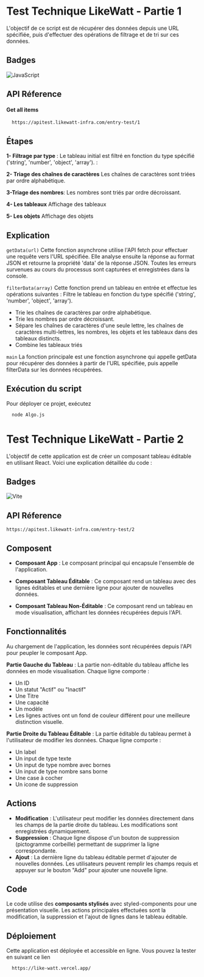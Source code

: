 
# Test Technique LikeWatt - Partie 1

L'objectif de ce script est de récupérer des données depuis une URL spécifiée, puis d'effectuer des opérations de filtrage et de tri sur ces données.


## Badges

![JavaScript](https://img.shields.io/badge/javascript-%23323330.svg?style=for-the-badge&logo=javascript&logoColor=%23F7DF1E)


## API Réference

#### Get all items

```http
  https://apitest.likewatt-infra.com/entry-test/1
```


## Étapes

**1- Filtrage par type** :
Le tableau initial est filtré en fonction du type spécifié ('string', 'number', 'object', 'array').
:

**2- Triage des chaînes de caractères**
Les chaînes de caractères sont triées par ordre alphabétique.

**3-Triage des nombres**:
Les nombres sont triés par ordre décroissant.

**4- Les tableaux** Affichage des tableaux

**5- Les objets** Affichage des objets

## Explication 

  `getData(url)`
Cette fonction asynchrone utilise l'API fetch pour effectuer une requête vers l'URL spécifiée. Elle analyse ensuite la réponse au format JSON et retourne la propriété 'data' de la réponse JSON. Toutes les erreurs survenues au cours du processus sont capturées et enregistrées dans la console.

 `filterData(array)`
Cette fonction prend un tableau en entrée et effectue les opérations suivantes :
Filtre le tableau en fonction du type spécifié ('string', 'number', 'object', 'array').
- Trie les chaînes de caractères par ordre alphabétique.
- Trie les nombres par ordre décroissant.
- Sépare les chaînes de caractères d'une seule lettre, les chaînes de caractères multi-lettres, les nombres, les objets et les tableaux dans des tableaux distincts.
- Combine les tableaux triés

 `main`
La fonction principale est une fonction asynchrone qui appelle getData pour récupérer des données à partir de l'URL spécifiée, puis appelle filterData sur les données récupérées.
## Exécution du script 

Pour déployer ce projet, exécutez

```bash
  node Algo.js

```


# Test Technique LikeWatt - Partie 2

L'objectif de cette application est de créer un composant tableau éditable en utilisant React. Voici une explication détaillée du code :


## Badges

![Vite](https://img.shields.io/badge/vite-%23646CFF.svg?style=for-the-badge&logo=vite&logoColor=white)

## API Réference

```http
https://apitest.likewatt-infra.com/entry-test/2
```


## Composent

- **Composant App** : Le composant principal qui encapsule l'ensemble de l'application.

- **Composant Tableau Éditable** : Ce composant rend un tableau avec des lignes éditables et une dernière ligne pour ajouter de nouvelles données.

- **Composant Tableau Non-Éditable**  : Ce composant rend un tableau en mode visualisation, affichant les données récupérées depuis l'API.
## Fonctionnalités

Au chargement de l'application, les données sont récupérées depuis l'API pour peupler le composant App. 

**Partie Gauche du Tableau** : La partie non-éditable du tableau affiche les données en mode visualisation. Chaque ligne comporte :

- Un ID
- Un statut "Actif" ou "Inactif"
- Une Titre
- Une capacité
- Un modèle
- Les lignes actives ont un fond de couleur différent pour une meilleure distinction visuelle.

**Partie Droite du Tableau Éditable** : La partie éditable du tableau permet à l'utilisateur de modifier les données. Chaque ligne comporte :
- Un label
- Un input de type texte
- Un input de type nombre avec bornes
- Un input de type nombre sans borne
- Une case à cocher
- Un icone de suppression

## Actions 

- **Modification** : L'utilisateur peut modifier les données directement dans les champs de la partie droite du tableau. Les modifications sont enregistrées dynamiquement.
- **Suppression** : Chaque ligne dispose d'un bouton de suppression (pictogramme corbeille) permettant de supprimer la ligne correspondante.
- **Ajout** : La dernière ligne du tableau éditable permet d'ajouter de nouvelles données. Les utilisateurs peuvent remplir les champs requis et appuyer sur le bouton "Add" pour ajouter une nouvelle ligne.
## Code 

Le code utilise des **composants stylisés** avec styled-components pour une présentation visuelle. Les actions principales effectuées sont la modification, la suppression et l'ajout de lignes dans le tableau éditable.


## Déploiement


Cette application est déployée et accessible en ligne. Vous pouvez la tester en suivant ce lien

```bash
  https://like-watt.vercel.app/

```

